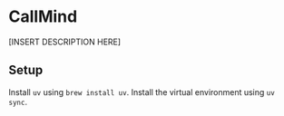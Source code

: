 # CallMind

[INSERT DESCRIPTION HERE]

## Setup

Install `uv` using `brew install uv`.
Install the virtual environment using `uv sync`.
